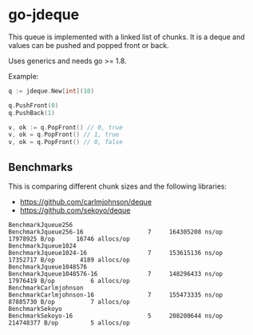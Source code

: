 # go-jdeque

This queue is implemented with a linked list of chunks. It is a deque and values can be pushed and popped front or back.

Uses generics and needs go >= 1.8.

Example:

```go
q := jdeque.New[int](10)

q.PushFront(0)
q.PushBack(1)

v, ok := q.PopFront() // 0, true
v, ok = q.PopFront() // 1, true
v, ok = q.PopFront() // 0, false
```

## Benchmarks

This is comparing different chunk sizes and the following libraries:

* https://github.com/carlmjohnson/deque
* https://github.com/sekoyo/deque

```
BenchmarkJqueue256
BenchmarkJqueue256-16        	       7	 164305208 ns/op	17978925 B/op	   16746 allocs/op
BenchmarkJqueue1024
BenchmarkJqueue1024-16       	       7	 153615136 ns/op	17352717 B/op	    4189 allocs/op
BenchmarkJqueue1048576
BenchmarkJqueue1048576-16    	       7	 148296433 ns/op	17976419 B/op	       6 allocs/op
BenchmarkCarlmjohnson
BenchmarkCarlmjohnson-16     	       7	 155473335 ns/op	87885730 B/op	       7 allocs/op
BenchmarkSekoyo
BenchmarkSekoyo-16           	       5	 208200644 ns/op	214748377 B/op	       5 allocs/op
```